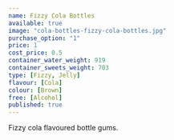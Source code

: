 ```yaml
---
name: Fizzy Cola Bottles
available: true
image: "cola-bottles-fizzy-cola-bottles.jpg"
purchase_option: "1"
price: 1
cost_price: 0.5
container_water_weight: 919
container_sweets_weight: 703
type: [Fizzy, Jelly]
flavour: [Cola]
colour: [Brown]
free: [Alcohol]
published: true
---
```

Fizzy cola flavoured bottle gums.